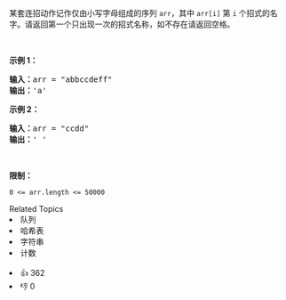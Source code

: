 <p>某套连招动作记作仅由小写字母组成的序列 <code>arr</code>，其中 <code>arr[i]</code> 第 <code>i</code> 个招式的名字。请返回第一个只出现一次的招式名称，如不存在请返回空格。</p>

<p>&nbsp;</p>

<p><strong>示例 1：</strong></p>

<pre>
<strong>输入：</strong>arr = "abbccdeff"
<strong>输出：</strong>'a'
</pre>

<p><strong>示例 2：</strong></p>

<pre>
<strong>输入：</strong>arr = "ccdd"
<strong>输出：</strong>' '
</pre>

<p>&nbsp;</p>

<p><strong>限制：</strong></p>

<p><code>0 &lt;= arr.length&nbsp;&lt;= 50000</code></p>

<div><div>Related Topics</div><div><li>队列</li><li>哈希表</li><li>字符串</li><li>计数</li></div></div><br><div><li>👍 362</li><li>👎 0</li></div>